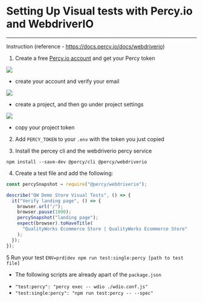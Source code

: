 # Setting Up Visual tests with Percy.io and WebdriverIO 

---

Instruction (reference - https://docs.percy.io/docs/webdriverio)

1. Create a free [Percy.io account](https://www.browserstack.com/users/sign_up?ref=percy) and get your Percy token

![](https://seetyah.s3.amazonaws.com/Screen%20Shot%202021-06-23%20at%205.52.09%20AM.png)
* create your account and verify your email

![](https://seetyah.s3.amazonaws.com/Screen%20Shot%202021-06-23%20at%206.07.09%20AM.png)
* create a project, and then go under project settings

![](https://seetyah.s3.amazonaws.com/Screen%20Shot%202021-06-23%20at%206.07.42%20AM.png)
* copy your project token


2. Add `PERCY_TOKEN` to your `.env` with the token you just copied

3. Install the percey cli and the webdriverio percy service

`npm install --save-dev @percy/cli @percy/webdriverio`

4. Create a test file and add the following: 

```js
const percySnapshot = require("@percy/webdriverio");

describe("QW Demo Store Visual Tests", () => {
  it("Verify landing page", () => {
    browser.url("/");
    browser.pause(1000);
    percySnapshot("landing page");
    expect(browser).toHaveTitle(
      "QualityWorks Ecommerce Store | QualityWorks Ecommerce Store"
    );
  });
});
```

5 Run your test `ENV=prd|dev npm run test:single:percy [path to test file]`

* The following scripts are already apart of the `package.json`
- `"test:percy": "percy exec -- wdio ./wdio.conf.js"`
- `"test:single:percy": "npm run test:percy -- --spec"`

